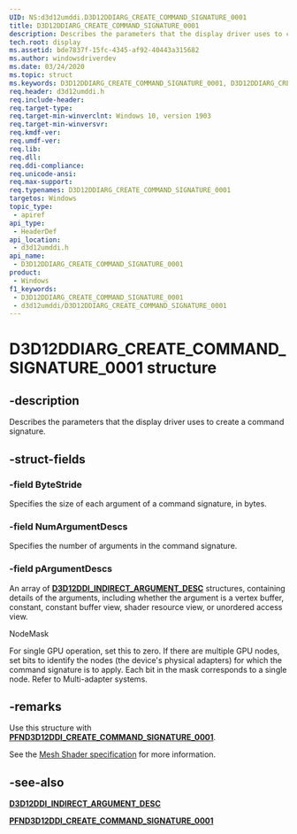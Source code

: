 ```yaml
---
UID: NS:d3d12umddi.D3D12DDIARG_CREATE_COMMAND_SIGNATURE_0001
title: D3D12DDIARG_CREATE_COMMAND_SIGNATURE_0001
description: Describes the parameters that the display driver uses to create a command signature.
tech.root: display
ms.assetid: bde7837f-15fc-4345-af92-40443a315682
ms.author: windowsdriverdev
ms.date: 03/24/2020
ms.topic: struct
ms.keywords: D3D12DDIARG_CREATE_COMMAND_SIGNATURE_0001, D3D12DDIARG_CREATE_COMMAND_SIGNATURE_0001,
req.header: d3d12umddi.h
req.include-header: 
req.target-type: 
req.target-min-winverclnt: Windows 10, version 1903
req.target-min-winversvr: 
req.kmdf-ver: 
req.umdf-ver: 
req.lib: 
req.dll: 
req.ddi-compliance: 
req.unicode-ansi: 
req.max-support: 
req.typenames: D3D12DDIARG_CREATE_COMMAND_SIGNATURE_0001
targetos: Windows
topic_type:
 - apiref
api_type:
 - HeaderDef
api_location:
 - d3d12umddi.h
api_name:
 - D3D12DDIARG_CREATE_COMMAND_SIGNATURE_0001
product:
 - Windows
f1_keywords:
 - D3D12DDIARG_CREATE_COMMAND_SIGNATURE_0001
 - d3d12umddi/D3D12DDIARG_CREATE_COMMAND_SIGNATURE_0001
---
```


# D3D12DDIARG_CREATE_COMMAND_SIGNATURE_0001 structure


## -description

Describes the parameters that the display driver uses to create a command signature.

## -struct-fields

### -field ByteStride

Specifies the size of each argument of a command signature, in bytes.

### -field NumArgumentDescs

Specifies the number of arguments in the command signature.

### -field pArgumentDescs

An array of [**D3D12DDI_INDIRECT_ARGUMENT_DESC**](ns-d3d12umddi-d3d12ddi_indirect_argument_desc.md) structures, containing details of the arguments, including whether the argument is a vertex buffer, constant, constant buffer view, shader resource view, or unordered access view.

NodeMask

For single GPU operation, set this to zero. If there are multiple GPU nodes, set bits to identify the nodes (the device's physical adapters) for which the command signature is to apply. Each bit in the mask corresponds to a single node. Refer to Multi-adapter systems.

## -remarks

Use this structure with [**PFND3D12DDI_CREATE_COMMAND_SIGNATURE_0001**](nc-d3d12umddi-pfnd3d12ddi_create_command_signature_0001.md).

See the [Mesh Shader specification](https://microsoft.github.io/DirectX-Specs/d3d/MeshShader.html) for more information.

## -see-also

[**D3D12DDI_INDIRECT_ARGUMENT_DESC**](ns-d3d12umddi-d3d12ddi_indirect_argument_desc.md)

[**PFND3D12DDI_CREATE_COMMAND_SIGNATURE_0001**](nc-d3d12umddi-pfnd3d12ddi_create_command_signature_0001.md)

